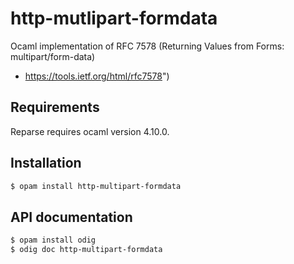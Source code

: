 http-mutlipart-formdata
=======================

Ocaml implementation of RFC 7578 (Returning Values from Forms: multipart/form-data)
- https://tools.ietf.org/html/rfc7578")

Requirements
------------
Reparse requires ocaml version 4.10.0.

Installation
-----------
```sh
$ opam install http-multipart-formdata
```

API documentation
-----------------

```sh
$ opam install odig 
$ odig doc http-multipart-formdata 
```
